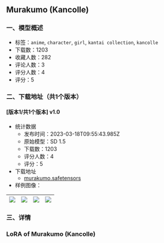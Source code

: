## Murakumo (Kancolle)
### 一、模型概述

- 标签：`anime`, `character`, `girl`, `kantai collection`, `kancolle`
- 下载数：1203
- 收藏人数：282
- 评论人数：3
- 评分人数：4
- 评分：5

### 二、下载地址（共1个版本）

#### [版本1/共1个版本] v1.0

- 统计数据
  - 发布时间：2023-03-18T09:55:43.985Z
  - 原始模型：SD 1.5
  - 下载数：1203
  - 评分人数：4
  - 评分：5
- 下载地址
  - [murakumo.safetensors](https://civitai.com/api/download/models/24606)
- 样例图像：

| <img src="https://image.civitai.com/xG1nkqKTMzGDvpLrqFT7WA/c857f404-d546-4095-45af-6e6f0ce1b700/width=450/268169.jpeg" /> | <img src="https://image.civitai.com/xG1nkqKTMzGDvpLrqFT7WA/7abfbc21-ff80-4cdb-259f-e0bd89edd600/width=450/268415.jpeg" /> | <img src="https://image.civitai.com/xG1nkqKTMzGDvpLrqFT7WA/28ed50aa-4369-4b58-3393-96c0f85a3600/width=450/268171.jpeg" /> | <img src="https://image.civitai.com/xG1nkqKTMzGDvpLrqFT7WA/f3e8cfe4-4562-49f6-0c28-8b5206e23a00/width=450/268195.jpeg" /> |
| ---- | ---- | ---- | ---- |


### 三、详情
<h3>LoRA of Murakumo (Kancolle)</h3>
